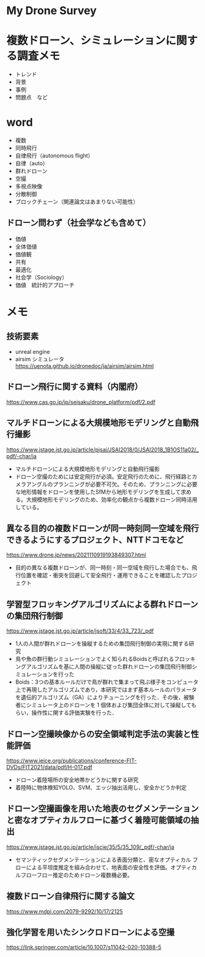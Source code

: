 # My Drone Survey
#
# 複数ドローン、シミュレーションに関する調査メモ
- トレンド
- 背景
- 事例
- 問題点　など
# word
- 複数
- 同時飛行
- 自律飛行（autonomous flight）
- 自律（auto）
- 群れドローン
- 空撮
- 多視点映像
- 分散制御
- ブロックチェーン（関連論文はあまりない可能性）
## ドローン問わず（社会学なども含めて）
- 価値
- 全体価値
- 価値観
- 共有
- 最適化
- 社会学（Sociology）
- 価値　統計的アプローチ

# メモ
## 技術要素
- unreal engine
- airsim シミュレータ
https://uenota.github.io/dronedoc/ja/airsim/airsim.html

## ドローン飛行に関する資料（内閣府）
https://www.cas.go.jp/jp/seisaku/drone_platform/pdf/2.pdf

## マルチドローンによる大規模地形モデリングと自動飛行撮影
https://www.jstage.jst.go.jp/article/pjsai/JSAI2018/0/JSAI2018_1B1OS11a02/_pdf/-char/ja

- マルチドローンによる大規模地形モデリングと自動飛行撮影
- ドローン空撮のためには安定飛行が必須。安定飛行のために、飛行経路とカメラアングルのプランニングが必要不可欠。そのため、プランニングに必要な地形情報をドローンを使用したSfMから地形モデリングを生成して求める。大規模地形モデリングのため、効率化の観点から複数ドローン同時活用している。

## 異なる目的の複数ドローンが同一時刻同一空域を飛行できるようにするプロジェクト、NTTドコモなど
https://www.drone.jp/news/2021110919193849307.html
- 目的の異なる複数ドローンが、同一時刻・同一空域を飛行した場合でも、飛行位置を確認・衝突を回避して安全飛行・運用できることを確認したプロジェクト

## 学習型フロッキングアルゴリズムによる群れドローンの集団飛行制御
https://www.jstage.jst.go.jp/article/jsoft/33/4/33_723/_pdf
- 1人の人間が群れドローンを操縦するための集団飛行制御の実現に関する研究
- 鳥や魚の群行動シミュレーションでよく知られるBoidsと呼ばれるフロッキングアルゴリズムを基に人間の操縦に従った群れドローンの集団飛行制御シミュレーションを行った
- Boids：3つの基本ルールだけで鳥が群れで集まって飛ぶ様子をコンピュータ上で再現したアルゴリズムであり，本研究ではまず基本ルールのパラメータを遺伝的アルゴリズム（GA）によりチューニングを行った．その後，被験者にシミュレータ上のドローンを 1 個体および集団全体に対して操縦してもらい，操作性に関する評価実験を行った．

## ドローン空撮映像からの安全領域判定手法の実装と性能評価
https://www.ieice.org/publications/conference-FIT-DVDs/FIT2021/data/pdf/H-017.pdf
- ドローン着陸場所の安全地帯かどうかに関する研究
- 着陸時に物体検知YOLO、SVM、エッジ抽出活用し、安全かどうか判定

## ドローン空撮画像を用いた地表のセグメンテーションと密なオプティカルフローに基づく着陸可能領域の抽出
https://www.jstage.jst.go.jp/article/iscie/35/5/35_109/_pdf/-char/ja
- セマンティックセグメンテーションによる表面分類と、密なオプティカル フローによる平坦度推定を組み合わせて、地表面の安全性を評価。オプティカルフローフロー推定のためドローン複数機必要。

## 複数ドローン自律飛行に関する論文
https://www.mdpi.com/2079-9292/10/17/2125

## 強化学習を用いたシンクロドローンによる空撮
https://link.springer.com/article/10.1007/s11042-020-10388-5
